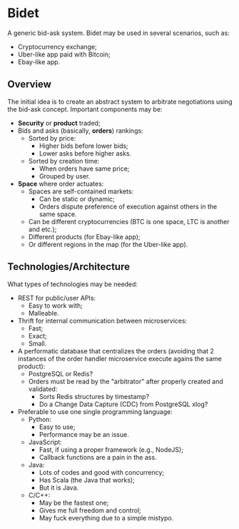 # Bidet

A generic bid-ask system. Bidet may be used in several scenarios, such as:

- Cryptocurrency exchange;
- Uber-like app paid with Bitcoin;
- Ebay-like app.

## Overview

The initial idea is to create an abstract system to arbitrate negotiations using the bid-ask concept. Important components may be:

- **Security** or **product** traded;
- Bids and asks (basically, **orders**) rankings:
    - Sorted by price:
        - Higher bids before lower bids;
        - Lower asks before higher asks.
    - Sorted by creation time:
        - When orders have same price;
        - Grouped by user.
- **Space** where order actuates:
    - Spaces are self-contained markets:
        - Can be static or dynamic;
        - Orders dispute preference of execution against others in the same space.
    - Can be different cryptocurrencies (BTC is one space, LTC is another and etc.);
    - Different products (for Ebay-like app);
    - Or different regions in the map (for the Uber-like app).

## Technologies/Architecture

What types of technologies may be needed:

- REST for public/user APIs:
    - Easy to work with;
    - Malleable.
- Thrift for internal communication between microservices:
    - Fast;
    - Exact;
    - Small.
- A performatic database that centralizes the orders (avoiding that 2 instances of the order handler microservice execute agains the same product):
    - PostgreSQL or Redis?
    - Orders must be read by the "arbitrator" after properly created and validated:
        - Sorts Redis structures by timestamp?
        - Do a Change Data Capture (CDC) from PostgreSQL xlog?
- Preferable to use one single programming language:
    - Python:
        - Easy to use;
        - Performance may be an issue.
    - JavaScript:
        - Fast, if using a proper framework (e.g., NodeJS);
        - Callback functions are a pain in the ass.
    - Java:
        - Lots of codes and good with concurrency;
        - Has Scala (the Java that works);
        - But it is Java.
    - C/C++:
        - May be the fastest one;
        - Gives me full freedom and control;
        - May fuck everything due to a simple mistypo.

